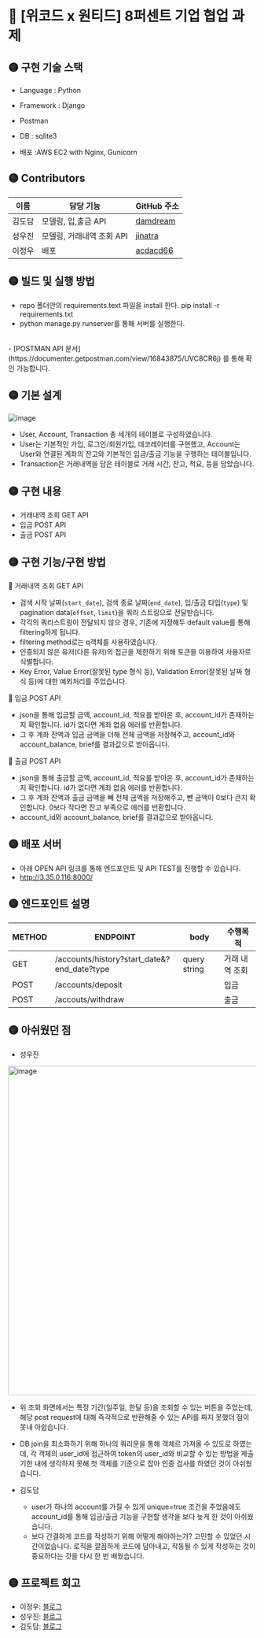 # 🔴 [위코드 x 원티드] 8퍼센트 기업 협업 과제

## 🟡 구현 기술 스택
- Language  : Python

- Framework :  Django

- Postman

- DB  : sqlite3

- 배포 :AWS EC2 with Nginx, Gunicorn

## 🟡 Contributors
|이름 |담당 기능| GitHub 주소|
|------|---|---|
|김도담|모델링, 입,출금 API| [damdream](http://github.com/damdream)|
|성우진|모델링, 거래내역 조회 API | [jinatra](http://github.com/jinatra)|
|이정우|배포| [acdacd66](http://github.com/acdacd66)|

## 🟡 빌드 및 실행 방법
- repo 폴더안의 requirements.text 파일을 install 한다.
pip install -r requirements.txt
- python manage.py runserver를 통해 서버를 실행한다.
<br>
- [POSTMAN API 문서](https://documenter.getpostman.com/view/16843875/UVC8CR6j) 를 통해 확인 가능합니다.
<br>

## 🟡 기본 설계
![image](https://user-images.githubusercontent.com/81546305/141465168-efdb4b70-05ed-42a2-8bec-d525d2451037.png)


- User, Account, Transaction 총 세개의 테이블로 구성하였습니다.
- User는 기본적인 가입, 로그인/회원가입, 데코레이터를 구현했고, Account는 User와 연결된 계좌의 잔고와 기본적인 입금/출금 기능을 구행하는 테이블입니다.
- Transaction은 거래내역을 담은 테이블로 거래 시간, 잔고, 적요, 등을 담았습니다.


## 🟡 구현 내용
- 거래내역 조회 GET API
- 입금 POST API
- 출금 POST API

## 🟡 구현 기능/구현 방법
🔵  거래내역 조회 GET API
 
- 검색 시작 날짜(`start_date`), 검색 종료 날짜(`end_date`), 입/출금 타입(`type`) 및 pagination data(`offset`, `limit`)을 쿼리 스트링으로 전달받습니다.
- 각각의 쿼리스트링이 전달되지 않으 경우, 기존에 지정해두 default value를 통해 filtering하게 됩니다.
- filtering method로는 q객체를 사용하였습니다.
- 인증되지 않은 유저(다른 유저)의 접근을 제한하기 위해 토큰을 이용하여 사용자르 식별합니다.
- Key Error, Value Error(잘못된 type 형식 등), Validation Error(잘못된 날짜 형식 등)에 대한 예외처리를 주었습니다.

🔵 입금 POST API

- json을 통해 입금할 금액, account_id, 적요를 받아온 후, account_id가 존재하는지 확인합니다. id가 없다면 계좌 없음 에러를 반환합니다.
- 그 후 계좌 잔액과 입금 금액을 더해 전체 금액을 저장해주고, account_id와 account_balance, brief를 결과값으로 받아옵니다.

🔵 출금 POST API

- json을 통해 출금할 금액, account_id, 적요를 받아온 후, account_id가 존재하는지 확인합니다. id가 없다면 계좌 없음 에러를 반환합니다.
- 그 후 계좌 잔액과 출금 금액을 빼 전체 금액을 저장해주고, 뺀 금액이 0보다 큰지 확인합니다. 0보다 작다면 잔고 부족으로 에러를 반환합니다.
- account_id와 account_balance, brief를 결과값으로 받아옵니다.



## 🟡 배포 서버
- 아래 OPEN API 링크를 통해 엔드포인트 및 API TEST를 진행할 수 있습니다.
- http://3.35.0.116:8000/


## 🟡 엔드포인트 설명
|METHOD| ENDPOINT| body | 수행목적 |
|------|---|---|----|
| GET	| /accounts/history?start_date&?end_date?type	| query string	| 거래 내역 조회 |
| POST | /accounts/deposit  |  | 입금 |
| POST | /accouts/withdraw  |  | 출금 |


## 🟡 아쉬웠던 점

- 성우진
<img width="669" alt="image" src="https://user-images.githubusercontent.com/85162752/141450304-0eff9404-3ff4-49b3-b099-81a91a4c2b0a.png">

  - 위 조회 화면에서는 특정 기간(일주일, 한달 등)을 조회할 수 있는 버튼을 주었는데, 해당 post request에 대해 즉각적으로 반환해줄 수 있는 API를 짜지 못했더 점이 못내 아쉽습니다.
  - DB join을 최소화하기 위해 하나의 쿼리문을 통해 객체르 가져올 수 있도로 하였는데, 각 객체의 user_id에 접근하여 token의 user_id와 비교할 수 있는 방법을 제출 기한 내에 생각하지 못해 첫 객체를
    기준으로 잡아 인증 검사를 하였던 것이 아쉬웠습니다.

- 김도담
  - user가 하나의 account를 가질 수 있게 unique=true 조건을 주었음에도 account_id를 통해 입금/출금 기능을 구현할 생각을 보다 늦게 한 것이 아쉬웠습니다.
  - 보다 간결하게 코드를 작성하기 위해 어떻게 해야하는가? 고민할 수 있었던 시간이었습니다. 로직을 깔끔하게 코드에 담아내고, 작동될 수 있게 작성하는 것이 중요하다는 것을 다시 한 번 배웠습니다. 

## 🟡 프로젝트 회고

- 이정우: [블로그](https://mytech123.tistory.com/)
- 성우진: [블로그](https://velog.io/@jinatra)
- 김도담: [블로그](http://velog.io/@damdreammm)
